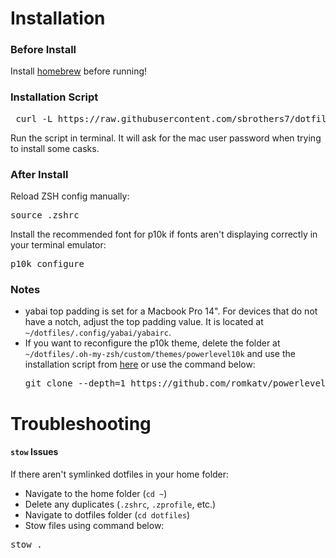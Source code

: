 # Installation
### Before Install
Install [homebrew](https://brew.sh) before running!

### Installation Script
<pre lang="markdown"> curl -L https://raw.githubusercontent.com/sbrothers7/dotfiles/main/install.sh | sh</pre>
Run the script in terminal. It will ask for the mac user password when trying to install some casks.

### After Install
Reload ZSH config manually:
<pre lang="markdown">source .zshrc</pre>

Install the recommended font for p10k if fonts aren't displaying correctly in your terminal emulator:
<pre lang="markdown">p10k configure</pre>

### Notes
- yabai top padding is set for a Macbook Pro 14". For devices that do not have a notch, adjust the top padding value. It is located at ```~/dotfiles/.config/yabai/yabairc```.
- If you want to reconfigure the p10k theme, delete the folder at ```~/dotfiles/.oh-my-zsh/custom/themes/powerlevel10k``` and use the installation script from [here](https://github.com/romkatv/powerlevel10k?tab=readme-ov-file#oh-my-zsh) or use the command below:
  <pre lang="markdown">git clone --depth=1 https://github.com/romkatv/powerlevel10k.git "${ZSH_CUSTOM:-$HOME/.oh-my-zsh/custom}/themes/powerlevel10k"</pre>

# Troubleshooting
#### ```stow``` Issues
If there aren't symlinked dotfiles in your home folder:
- Navigate to the home folder (```cd ~```)
- Delete any duplicates (```.zshrc```, ```.zprofile```, etc.)
- Navigate to dotfiles folder (```cd dotfiles```)
- Stow files using command below:
<pre lang="markdown">stow .</pre>
